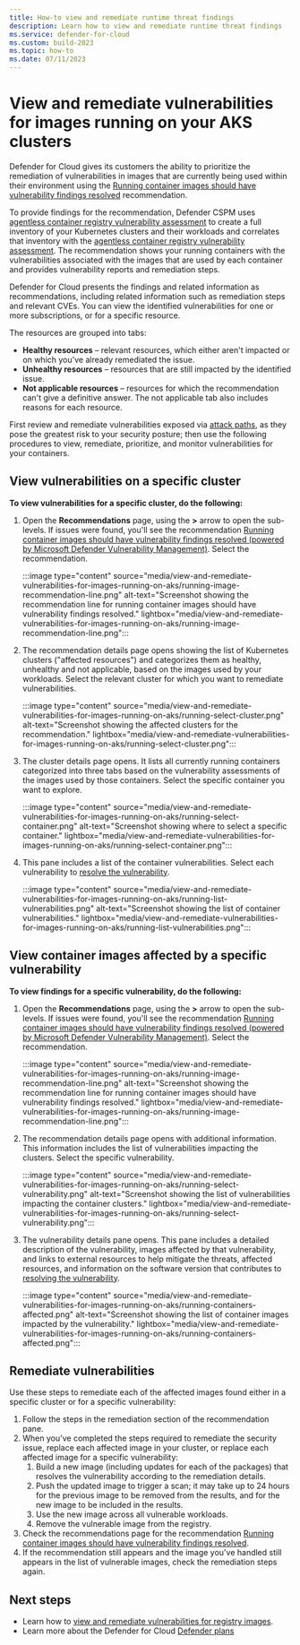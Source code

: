 ```yaml
---
title: How-to view and remediate runtime threat findings
description: Learn how to view and remediate runtime threat findings
ms.service: defender-for-cloud
ms.custom: build-2023
ms.topic: how-to
ms.date: 07/11/2023
---
```


# View and remediate vulnerabilities for images running on your AKS clusters

Defender for Cloud gives its customers the ability to prioritize the remediation of vulnerabilities in images that are currently being used within their environment using the [Running container images should have vulnerability findings resolved](https://portal.azure.com/#view/Microsoft_Azure_Security_CloudNativeCompute/KubernetesRuntimeVisibilityRecommendationDetailsBlade/assessmentKey/41503391-efa5-47ee-9282-4eff6131462ce) recommendation.

To provide findings for the recommendation, Defender CSPM uses [agentless container registry vulnerability assessment](agentless-container-registry-vulnerability-assessment.md) to create a full inventory of your Kubernetes clusters and their workloads and correlates that inventory with the [agentless container registry vulnerability assessment](agentless-container-registry-vulnerability-assessment.md). The recommendation shows your running containers with the vulnerabilities associated with the images that are used by each container and provides vulnerability reports and remediation steps.

Defender for Cloud presents the findings and related information as recommendations, including related information such as remediation steps and relevant CVEs. You can view the identified vulnerabilities for one or more subscriptions, or for a specific resource.

The resources are grouped into tabs:  

- **Healthy resources** – relevant resources, which either aren't impacted or on which you've already remediated the issue.  
- **Unhealthy resources** – resources that are still impacted by the identified issue.  
- **Not applicable resources** – resources for which the recommendation can't give a definitive answer. The not applicable tab also includes reasons for each resource.

First review and remediate vulnerabilities exposed via [attack paths](how-to-manage-attack-path.md), as they pose the greatest risk to your security posture; then use the following procedures to view, remediate, prioritize, and monitor vulnerabilities for your containers.

## View vulnerabilities on a specific cluster

**To view vulnerabilities for a specific cluster, do the following:**  

1. Open the **Recommendations** page, using the **>** arrow to open the sub-levels. If issues were found, you'll see the recommendation [Running container images should have vulnerability findings resolved (powered by Microsoft Defender Vulnerability Management)](https://portal.azure.com/#blade/Microsoft_Azure_Security/RecommendationsBlade/assessmentKey/c609cf0f-71ab-41e9-a3c6-9a1f7fe1b8d5). Select the recommendation.

    :::image type="content" source="media/view-and-remediate-vulnerabilities-for-images-running-on-aks/running-image-recommendation-line.png" alt-text="Screenshot showing the recommendation line for running container images should have vulnerability findings resolved." lightbox="media/view-and-remediate-vulnerabilities-for-images-running-on-aks/running-image-recommendation-line.png":::

1. The recommendation details page opens showing the list of Kubernetes clusters ("affected resources") and categorizes them as healthy, unhealthy and not applicable, based on the images used by your workloads. Select the relevant cluster for which you want to remediate vulnerabilities.

    :::image type="content" source="media/view-and-remediate-vulnerabilities-for-images-running-on-aks/running-select-cluster.png" alt-text="Screenshot showing the affected clusters for the recommendation." lightbox="media/view-and-remediate-vulnerabilities-for-images-running-on-aks/running-select-cluster.png":::

1. The cluster details page opens. It lists all currently running containers categorized into three tabs based on the vulnerability assessments of the images used by those containers. Select the specific container you want to explore.

    :::image type="content" source="media/view-and-remediate-vulnerabilities-for-images-running-on-aks/running-select-container.png" alt-text="Screenshot showing where to select a specific container." lightbox="media/view-and-remediate-vulnerabilities-for-images-running-on-aks/running-select-container.png":::

1. This pane includes a list of the container vulnerabilities. Select each vulnerability to [resolve the vulnerability](#remediate-vulnerabilities).  
  
    :::image type="content" source="media/view-and-remediate-vulnerabilities-for-images-running-on-aks/running-list-vulnerabilities.png" alt-text="Screenshot showing the list of container vulnerabilities." lightbox="media/view-and-remediate-vulnerabilities-for-images-running-on-aks/running-list-vulnerabilities.png":::

## View container images affected by a specific vulnerability

**To view findings for a specific vulnerability, do the following:**

1. Open the **Recommendations** page, using the **>** arrow to open the sub-levels. If issues were found, you'll see the recommendation [Running container images should have vulnerability findings resolved (powered by Microsoft Defender Vulnerability Management)](https://portal.azure.com/#blade/Microsoft_Azure_Security/RecommendationsBlade/assessmentKey/c609cf0f-71ab-41e9-a3c6-9a1f7fe1b8d5). Select the recommendation.

    :::image type="content" source="media/view-and-remediate-vulnerabilities-for-images-running-on-aks/running-image-recommendation-line.png" alt-text="Screenshot showing the recommendation line for running container images should have vulnerability findings resolved." lightbox="media/view-and-remediate-vulnerabilities-for-images-running-on-aks/running-image-recommendation-line.png":::

1. The recommendation details page opens with additional information. This information includes the list of vulnerabilities impacting the clusters. Select the specific vulnerability.

    :::image type="content" source="media/view-and-remediate-vulnerabilities-for-images-running-on-aks/running-select-vulnerability.png" alt-text="Screenshot showing the list of vulnerabilities impacting the container clusters." lightbox="media/view-and-remediate-vulnerabilities-for-images-running-on-aks/running-select-vulnerability.png":::

1. The vulnerability details pane opens. This pane includes a detailed description of the vulnerability, images affected by that vulnerability, and links to external resources to help mitigate the threats, affected resources, and information on the software version that contributes to [resolving the vulnerability](#remediate-vulnerabilities).

    :::image type="content" source="media/view-and-remediate-vulnerabilities-for-images-running-on-aks/running-containers-affected.png" alt-text="Screenshot showing the list of container images impacted by the vulnerability." lightbox="media/view-and-remediate-vulnerabilities-for-images-running-on-aks/running-containers-affected.png":::

## Remediate vulnerabilities

Use these steps to remediate each of the affected images found either in a specific cluster or for a specific vulnerability:

1. Follow the steps in the remediation section of the recommendation pane.
1. When you've completed the steps required to remediate the security issue, replace each affected image in your cluster, or replace each affected image for a specific vulnerability:
    1. Build a new image (including updates for each of the packages) that resolves the vulnerability according to the remediation details.
    1. Push the updated image to trigger a scan; it may take up to 24 hours for the previous image to be removed from the results, and for the new image to be included in the results.
    1. Use the new image across all vulnerable workloads.
    1. Remove the vulnerable image from the registry.
1. Check the recommendations page for the recommendation [Running container images should have vulnerability findings resolved](https://portal.azure.com/#view/Microsoft_Azure_Security_CloudNativeCompute/KubernetesRuntimeVisibilityRecommendationDetailsBlade/assessmentKey/41503391-efa5-47ee-9282-4eff6131462c).
1. If the recommendation still appears and the image you've handled still appears in the list of vulnerable images, check the remediation steps again.

## Next steps

- Learn how to [view and remediate vulnerabilities for registry images](view-and-remediate-vulnerability-assessment-findings.md).
- Learn more about the Defender for Cloud [Defender plans](defender-for-cloud-introduction.md#protect-cloud-workloads)
